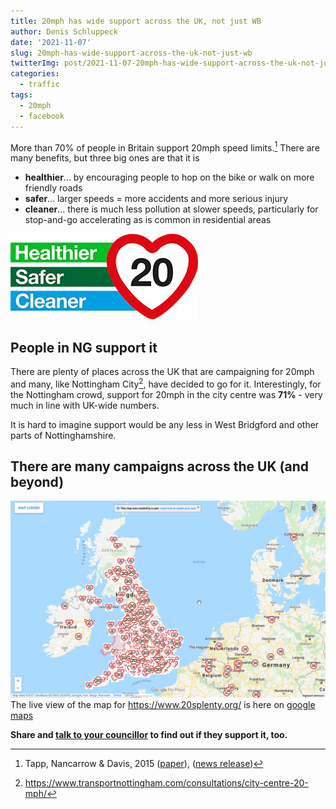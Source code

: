 ```yaml
---
title: 20mph has wide support across the UK, not just WB
author: Denis Schluppeck
date: '2021-11-07'
slug: 20mph-has-wide-support-across-the-uk-not-just-wb
twitterImg: post/2021-11-07-20mph-has-wide-support-across-the-uk-not-just-wb/twitter-card-01.png
categories:
  - traffic
tags:
  - 20mph
  - facebook
---
```



<meta name="twitter:card" content="summary" />
<meta name="twitter:site" content="@20sPlentyWB" />
<meta name="twitter:title" content="20mph has wide support across the UK, not just WB" />
<meta name="twitter:description" content="View blog post." />
<meta name="twitter:image" content="https://schluppeck.github.io/make-wb-20mph/2021/11/07/20mph-has-wide-support-across-the-uk-not-just-wb/twitter-card-01.png" />


More than 70% of people in Britain support 20mph speed limits.[^1] There are many benefits, but three big ones are that it is 
- **healthier**... by encouraging people to hop on the bike or walk on more friendly roads
- **safer**... larger speeds = more accidents and more serious injury
- **cleaner**... there is much less pollution at slower speeds, particularly for stop-and-go accelerating as is common in residential areas

![Healthier_safer](Healthier_Safer_Cleaner_mph.jpeg)

## People in NG support it

There are plenty of places across the UK that are campaigning for 20mph and many, like Nottingham City[^2], have decided to go for it. Interestingly, for the Nottingham crowd, support for 20mph in the city centre was **71%** - very much in line with UK-wide numbers. 

It is hard to imagine support would be any less in West Bridgford and other parts of Nottinghamshire.

## There are many campaigns across the UK (and beyond)

![20sPlentyMap](gmap.png)
The live view of the map for https://www.20splenty.org/ is here on [google maps](https://www.google.com/maps/d/viewer?mid=1GhiZV47Yy4DYg4Y3jNO_ZMr72Uo&usp=sharing)

**Share and [talk to your councillor](https://www.nottinghamshire.gov.uk/dms/Councillors/tabid/63/ScreenMode/Alphabetical/Default.aspx) to find out if they support it, too.**


[^1]: Tapp, Nancarrow & Davis, 2015 ([paper](https://uwe-repository.worktribe.com/output/844728)), ([news release](https://roadsafetygb.org.uk/news/n-a-6099/))
[^2]: https://www.transportnottingham.com/consultations/city-centre-20-mph/